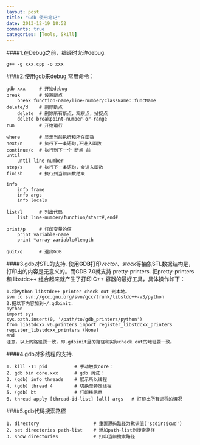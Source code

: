 ```yaml
---
layout: post
title: "Gdb 使用笔记"
date: 2013-12-19 18:52
comments: true
categories: [Tools, Skill]
---
```

####1.在Debug之前，编译时允许debug.
    
    g++ -g xxx.cpp -o xxx

####2.使用gdb来debug,常用命令：

    gdb xxx    	# 开始debug
    break   	# 设置断点
        break function-name/line-number/ClassName::funcName
    delete/d  	# 删除断点
        delete 	# 删除所有断点，观察点，捕捉点
        delete breakpoint-number-or-range
    run     	# 开始运行

    where    	# 显示当前执行和所在函数
    next/n    	# 执行下一条语句,不进入函数
    continue/c 	# 执行到下一个 断点 前
    until
        until line-number
    step/s    	# 执行下一条语句，会进入函数
    finish    	# 执行到当前函数结束

    info
        info frame
        info args
        info locals

    list/l    	# 列出代码
        list line-number/function/start#,end#
    
    print/p    	# 打印变量的值
        print variable-name
        print *array-variable@length
        
    quit/q    	# 退出GDB
    
####3.gdb对STL的支持.
使用**GDB**打印*vector*、*stack*等抽象STL数据结构是，打印出的内容是无意义的。而GDB 7.0就支持 pretty-printers. 把pretty-printers 和 libstdc++ 组合起来就产生了打印 C++ 容器的最好工具，具体操作如下：    

    1.将Python libstdc++ printer check out 到本地。
    svn co svn://gcc.gnu.org/svn/gcc/trunk/libstdc++-v3/python
    2.把以下内容加到~/.gdbinit.
    python
    import sys
    sys.path.insert(0, '/path/to/gdb_printers/python')
    from libstdcxx.v6.printers import register_libstdcxx_printers
    register_libstdcxx_printers (None)
    end    
    注意，以上的路径要一致，即.gdbinit里的路径和实际check out的地址要一致。

####4.gdb对多线程的支持.

	1. kill -11 pid			 # 手动触发core： 
	2. gdb bin core.xxx 	 # gdb 调试：
	3. (gdb) info threads    # 展示所以线程
	4. (gdb) thread 4        # 切换至特定线程
	5. (gdb) bt              # 打印栈信息
	6. thread apply [thread-id-list] [all] args   # 打印出所有进程的情况

####5.gdb代码搜索路径

	1. directory 			 		# 重置源码路径为默认值('$cdir:$cwd')
	2. set directories path-list	# 添加path-list到搜索路径
	3. show directories				# 打印当前搜索路径
